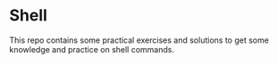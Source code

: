 # Shell

This repo contains some practical exercises and solutions to get some knowledge and practice on shell commands. 
